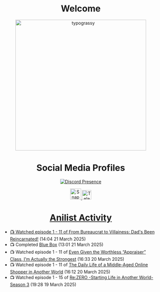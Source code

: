 <div align="center">

# Welcome
<a href="https://github.com/kawarimidoll/typograssy">
    <img alt="typograssy" src="https://typograssy.deno.dev/api?text=%E3%82%88%E3%81%86%E3%81%93%E3%81%9D%E3%81%BF%E3%81%AA%E3%81%95%E3%82%93%20-%20Sheby--&&l0=none&l1=82d9d0&l2=027353&l3=038c4c&l4=01402e&bg=none&frame=none&speed=100&comment=" width="421.99">
</a>

</div>

<div align="center">

# Social Media Profiles

[![Discord Presence](https://lanyard.cnrad.dev/api/612532963938271232)](https://discord.com/users/612532963938271232)


<a href="https://www.snapchat.com/add/a.sheby" title="Snapchat Profile">
    <img src="https://www.freepnglogos.com/uploads/snapchat-logo-png-0.png" width="35" alt="Snapchat Logo" />


<a href="https://t.me/ASheby" title="Telegram Profile">
    <img src="https://www.freepnglogos.com/uploads/telegram-logo-png-0.png" width="30" alt="Telegram Logo" />


</div>

<div align="center">

# Anilist Activity

</div>

<!-- ANILIST_ACTIVITY:start -->

-   📺 Watched episode 1 - 11 of [From Bureaucrat to Villainess: Dad's Been Reincarnated!](https://anilist.co/anime/172453) (14:04 21 March 2025)
-   📺 Completed [Blue Box](https://anilist.co/anime/170942) (13:01 21 March 2025)
-   📺 Watched episode 1 - 11 of [Even Given the Worthless “Appraiser” Class, I’m Actually the Strongest](https://anilist.co/anime/178548) (16:33 20 March 2025)
-   📺 Watched episode 1 - 11 of [The Daily Life of a Middle-Aged Online Shopper in Another World](https://anilist.co/anime/180292) (16:12 20 March 2025)
-   📺 Watched episode 1 - 15 of [Re:ZERO -Starting Life in Another World- Season 3](https://anilist.co/anime/163134) (19:28 19 March 2025)

<!-- ANILIST_ACTIVITY:end -->

